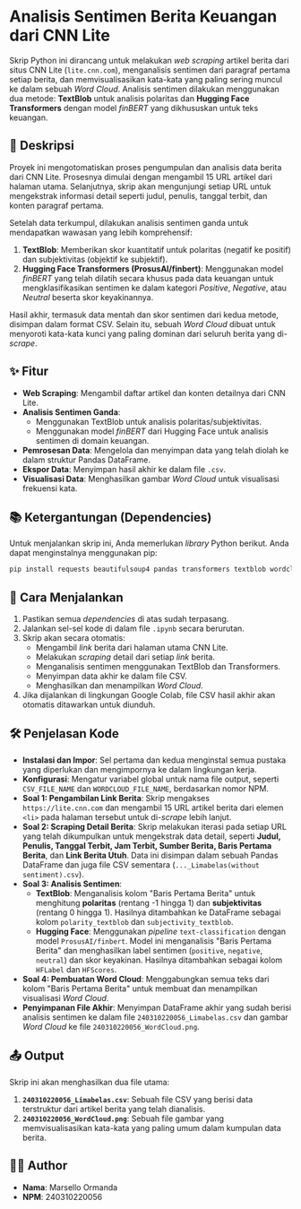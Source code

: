 # Analisis Sentimen Berita Keuangan dari CNN Lite

Skrip Python ini dirancang untuk melakukan *web scraping* artikel berita dari situs CNN Lite (`lite.cnn.com`), menganalisis sentimen dari paragraf pertama setiap berita, dan memvisualisasikan kata-kata yang paling sering muncul ke dalam sebuah *Word Cloud*. Analisis sentimen dilakukan menggunakan dua metode: **TextBlob** untuk analisis polaritas dan **Hugging Face Transformers** dengan model *finBERT* yang dikhususkan untuk teks keuangan.

## 📝 Deskripsi

Proyek ini mengotomatiskan proses pengumpulan dan analisis data berita dari CNN Lite. Prosesnya dimulai dengan mengambil 15 URL artikel dari halaman utama. Selanjutnya, skrip akan mengunjungi setiap URL untuk mengekstrak informasi detail seperti judul, penulis, tanggal terbit, dan konten paragraf pertama.

Setelah data terkumpul, dilakukan analisis sentimen ganda untuk mendapatkan wawasan yang lebih komprehensif:

1.  **TextBlob**: Memberikan skor kuantitatif untuk polaritas (negatif ke positif) dan subjektivitas (objektif ke subjektif).
2.  **Hugging Face Transformers (ProsusAI/finbert)**: Menggunakan model *finBERT* yang telah dilatih secara khusus pada data keuangan untuk mengklasifikasikan sentimen ke dalam kategori *Positive*, *Negative*, atau *Neutral* beserta skor keyakinannya.

Hasil akhir, termasuk data mentah dan skor sentimen dari kedua metode, disimpan dalam format CSV. Selain itu, sebuah *Word Cloud* dibuat untuk menyoroti kata-kata kunci yang paling dominan dari seluruh berita yang di-*scrape*.

## ✨ Fitur

  - **Web Scraping**: Mengambil daftar artikel dan konten detailnya dari CNN Lite.
  - **Analisis Sentimen Ganda**:
      - Menggunakan TextBlob untuk analisis polaritas/subjektivitas.
      - Menggunakan model *finBERT* dari Hugging Face untuk analisis sentimen di domain keuangan.
  - **Pemrosesan Data**: Mengelola dan menyimpan data yang telah diolah ke dalam struktur Pandas DataFrame.
  - **Ekspor Data**: Menyimpan hasil akhir ke dalam file `.csv`.
  - **Visualisasi Data**: Menghasilkan gambar *Word Cloud* untuk visualisasi frekuensi kata.

## 📚 Ketergantungan (Dependencies)

Untuk menjalankan skrip ini, Anda memerlukan *library* Python berikut. Anda dapat menginstalnya menggunakan pip:

```bash
pip install requests beautifulsoup4 pandas transformers textblob wordcloud matplotlib --quiet
```

## 🚀 Cara Menjalankan

1.  Pastikan semua *dependencies* di atas sudah terpasang.
2.  Jalankan sel-sel kode di dalam file `.ipynb` secara berurutan.
3.  Skrip akan secara otomatis:
      - Mengambil *link* berita dari halaman utama CNN Lite.
      - Melakukan *scraping* detail dari setiap *link* berita.
      - Menganalisis sentimen menggunakan TextBlob dan Transformers.
      - Menyimpan data akhir ke dalam file CSV.
      - Menghasilkan dan menampilkan *Word Cloud*.
4.  Jika dijalankan di lingkungan Google Colab, file CSV hasil akhir akan otomatis ditawarkan untuk diunduh.

## 🛠️ Penjelasan Kode

  - **Instalasi dan Impor**: Sel pertama dan kedua menginstal semua pustaka yang diperlukan dan mengimpornya ke dalam lingkungan kerja.
  - **Konfigurasi**: Mengatur variabel global untuk nama file output, seperti `CSV_FILE_NAME` dan `WORDCLOUD_FILE_NAME`, berdasarkan nomor NPM.
  - **Soal 1: Pengambilan Link Berita**: Skrip mengakses `https://lite.cnn.com` dan mengambil 15 URL artikel berita dari elemen `<li>` pada halaman tersebut untuk di-*scrape* lebih lanjut.
  - **Soal 2: Scraping Detail Berita**: Skrip melakukan iterasi pada setiap URL yang telah dikumpulkan untuk mengekstrak data detail, seperti **Judul, Penulis, Tanggal Terbit, Jam Terbit, Sumber Berita, Baris Pertama Berita**, dan **Link Berita Utuh**. Data ini disimpan dalam sebuah Pandas DataFrame dan juga file CSV sementara (`..._Limabelas(without sentiment).csv`).
  - **Soal 3: Analisis Sentimen**:
      - **TextBlob**: Menganalisis kolom "Baris Pertama Berita" untuk menghitung **polaritas** (rentang -1 hingga 1) dan **subjektivitas** (rentang 0 hingga 1). Hasilnya ditambahkan ke DataFrame sebagai kolom `polarity_textblob` dan `subjectivity_textblob`.
      - **Hugging Face**: Menggunakan *pipeline* `text-classification` dengan model `ProsusAI/finbert`. Model ini menganalisis "Baris Pertama Berita" dan menghasilkan label sentimen (`positive`, `negative`, `neutral`) dan skor keyakinan. Hasilnya ditambahkan sebagai kolom `HFLabel` dan `HFScores`.
  - **Soal 4: Pembuatan Word Cloud**: Menggabungkan semua teks dari kolom "Baris Pertama Berita" untuk membuat dan menampilkan visualisasi *Word Cloud*.
  - **Penyimpanan File Akhir**: Menyimpan DataFrame akhir yang sudah berisi analisis sentimen ke dalam file `240310220056_Limabelas.csv` dan gambar *Word Cloud* ke file `240310220056_WordCloud.png`.

## 📤 Output

Skrip ini akan menghasilkan dua file utama:

1.  **`240310220056_Limabelas.csv`**: Sebuah file CSV yang berisi data terstruktur dari artikel berita yang telah dianalisis.
2.  **`240310220056_WordCloud.png`**: Sebuah file gambar yang memvisualisasikan kata-kata yang paling umum dalam kumpulan data berita.

## 🧑‍💻 Author

  - **Nama**: Marsello Ormanda
  - **NPM**: 240310220056
